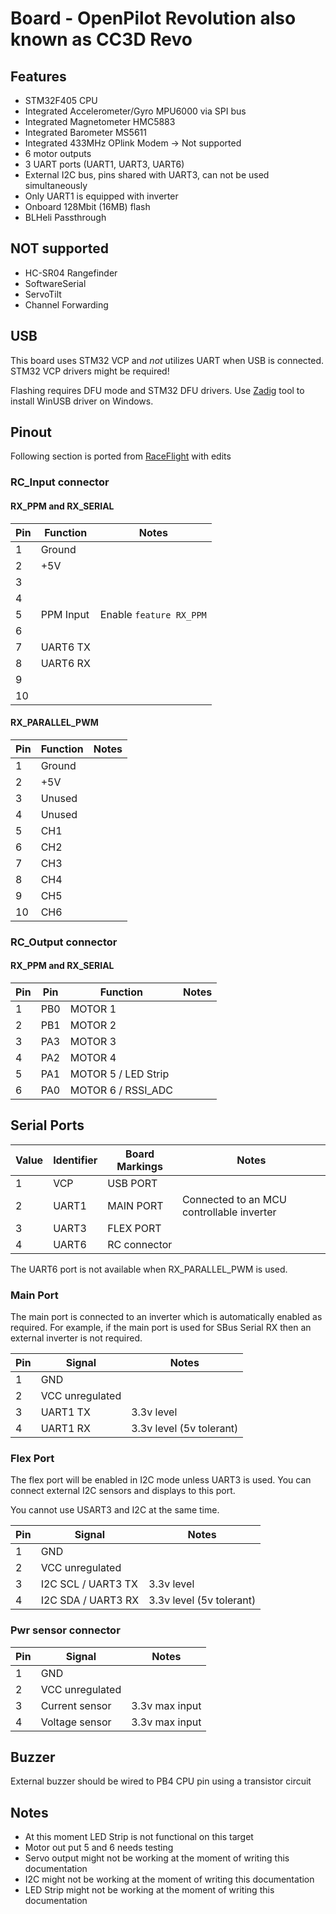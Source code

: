 # Board - OpenPilot Revolution also known as CC3D Revo

## Features

* STM32F405 CPU
* Integrated Accelerometer/Gyro MPU6000 via SPI bus
* Integrated Magnetometer HMC5883
* Integrated Barometer MS5611
* Integrated 433MHz OPlink Modem -> Not supported
* 6 motor outputs
* 3 UART ports (UART1, UART3, UART6)
* External I2C bus, pins shared with UART3, can not be used simultaneously
* Only UART1 is equipped with inverter
* Onboard 128Mbit (16MB) flash
* BLHeli Passthrough

## **NOT** supported

* HC-SR04 Rangefinder
* SoftwareSerial
* ServoTilt
* Channel Forwarding

## USB

This board uses STM32 VCP and _not_ utilizes UART when USB is connected. STM32 VCP drivers might be required!

Flashing requires DFU mode and STM32 DFU drivers. Use [Zadig](http://zadig.akeo.ie) tool to install WinUSB driver on Windows.

## Pinout

Following section is ported from [RaceFlight](https://github.com/rs2k/raceflight/blob/master/docs/Board%20-%20Revo.md) with edits

### RC_Input connector

#### RX_PPM and RX_SERIAL

| Pin | Function  | Notes                            |
| --- | --------- | -------------------------------- |
| 1   | Ground    |                                  |
| 2   | +5V       |                                  |
| 3   |           |                                  |
| 4   |           |                                  |
| 5   | PPM Input | Enable `feature RX_PPM`          |
| 6   |           |                                  |
| 7   | UART6 TX  | |
| 8   | UART6 RX  | |
| 9   |           |                                  |
| 10  |           |                                  |

#### RX_PARALLEL_PWM

| Pin | Function | Notes |
| --- | ---------| ------|
| 1   | Ground   |       |
| 2   | +5V      |       |
| 3   | Unused   |       |
| 4   | Unused   |       |
| 5   | CH1      |       |
| 6   | CH2      |       |
| 7   | CH3      |       |
| 8   | CH4      |       |
| 9   | CH5      |       |
| 10  | CH6      |       |

### RC_Output connector

#### RX_PPM and RX_SERIAL

| Pin | Pin     | Function              | Notes |
| --- | ----    |----------             | ------|
| 1   | PB0     | MOTOR 1               |       |
| 2   | PB1     | MOTOR 2               |       |
| 3   | PA3     | MOTOR 3               |       |
| 4   | PA2     | MOTOR 4               |       |
| 5   | PA1     | MOTOR 5 / LED Strip   |       |
| 6   | PA0     | MOTOR 6 / RSSI_ADC    |       |

## Serial Ports

| Value | Identifier   | Board Markings | Notes                                     |
| ----- | ------------ | -------------- | ------------------------------------------|
| 1     | VCP          | USB PORT       |                                           |
| 2     | UART1        | MAIN PORT      | Connected to an MCU controllable inverter |
| 3     | UART3        | FLEX PORT      |                                           |
| 4     | UART6        | RC connector   |                                           |

The UART6 port is not available when RX_PARALLEL_PWM is used.

### Main Port

The main port is connected to an inverter which is automatically enabled as required.  For example, if the main port is used for SBus Serial RX then an external inverter is not required.

| Pin | Signal             | Notes                   |
| --- | ------------------ | ----------------------- |
| 1   | GND                |                         |
| 2   | VCC unregulated    |                         |
| 3   | UART1 TX           | 3.3v level              |
| 4   | UART1 RX           | 3.3v level (5v tolerant)|

### Flex Port

The flex port will be enabled in I2C mode unless UART3 is used.  You can connect external I2C sensors and displays to this port.

You cannot use USART3 and I2C at the same time.

| Pin | Signal             | Notes                    |
| --- | ------------------ | -----------------------  |
| 1   | GND                |                          |
| 2   | VCC unregulated    |                          |
| 3   | I2C SCL / UART3 TX | 3.3v level               |
| 4   | I2C SDA / UART3 RX | 3.3v level (5v tolerant) |

### Pwr sensor connector

| Pin | Signal             | Notes                    |
| --- | ------------------ | -----------------------  |
| 1   | GND                |                          |
| 2   | VCC unregulated    |                          |
| 3   | Current sensor     | 3.3v max input           |
| 4   | Voltage sensor     | 3.3v max input |

## Buzzer

External buzzer should be wired to PB4 CPU pin using a transistor circuit

## Notes

* At this moment LED Strip is not functional on this target
* Motor out put 5 and 6 needs testing
* Servo output might not be working at the moment of writing this documentation
* I2C might not be working at the moment of writing this documentation
* LED Strip might not be working at the moment of writing this documentation
